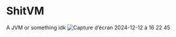 # ShitVM
A JVM or something idk
![Capture d’écran 2024-12-12 à 16 22 45](https://github.com/user-attachments/assets/a1e4bce0-c591-47ca-b13b-064afa8c9af5)
